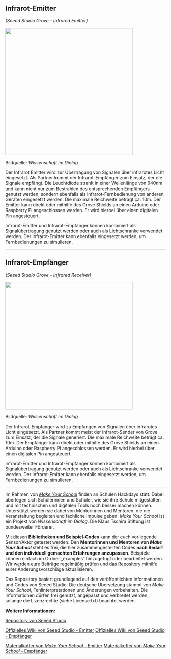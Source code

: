 Infrarot-Emitter
----
*(Seeed Studio Grove – Infrared Emitter)*

<img src=https://www.makeyourschool.de/wp-content/uploads/2018/10/15_infrarot_emitter-1024x1024.jpg width=400px>

Bildquelle: *Wissenschaft im Dialog*

Der Infrarot Emitter wird zur Übertragung von Signalen über infrarotes Licht eingesetzt. Als Partner kommt der Infrarot-Empfänger zum Einsatz, der die Signale empfängt. Die Leuchtdiode strahlt in einer Wellenlänge von 940nm und kann nicht nur zum Bestrahlen des entsprechenden Empfängers genutzt werden, sondern ebenfalls als Infrarot-Fernbedienung von anderen Geräten eingesetzt werden. Die maximale Reichweite beträgt ca. 10m. Der Emitter kann direkt oder mithilfe des Grove Shields an einen Arduino oder Raspberry Pi angeschlossen werden. Er wird hierbei über einen digitalen Pin angesteuert.

Infrarot-Emitter und Infrarot-Empfänger können kombiniert als Signalübertragung genutzt werden oder auch als Lichtschranke verwendet werden. Der Infrarot-Emitter kann ebenfalls eingesetzt werden, um Fernbedienungen zu simulieren.

----

Infrarot-Empfänger
----
*(Seeed Studio Grove – Infrared Receiver)*

<img src=https://www.makeyourschool.de/wp-content/uploads/2018/10/16_infrarot_empfaenger-1024x1024.jpg width=400px>

Bildquelle: *Wissenschaft im Dialog*

Der Infrarot-Empfänger wird zu Empfangen von Signalen über infrarotes Licht eingesetzt. Als Partner kommt meist der Infrarot-Sender von Grove zum Einsatz, der die Signale generiert. Die maximale Reichweite beträgt ca. 10m. Der Empfänger kann direkt oder mithilfe des Grove Shields an einen Arduino oder Raspberry Pi angeschlossen werden. Er wird hierbei über einen digitalen Pin angesteuert.

Infrarot-Emitter und Infrarot-Empfänger können kombiniert als Signalübertragung genutzt werden oder auch als Lichtschranke verwendet werden. Der Infrarot-Emitter kann ebenfalls eingesetzt werden, um Fernbedienungen zu simulieren.


----

Im Rahmen von [*Make Your School*](https://www.makeyourschool.de/) finden an Schulen Hackdays statt. Dabei überlegen sich Schülerinnen und Schüler, wie sie ihre Schule mitgestalten und mit technischen und digitalen Tools noch besser machen können. Unterstützt werden sie dabei von Mentorinnen und Mentoren, die die Veranstaltung begleiten und fachliche Impulse geben. *Make Your School* ist ein Projekt von *Wissenschaft im Dialog*. Die Klaus Tschira Stiftung ist bundesweiter Förderer.

Mit diesen **Bibliotheken und Beispiel-Codes** kann der euch vorliegende Sensor/Aktor getestet werden. Den **Mentorinnen und Mentoren von *Make Your School*** steht es frei, die hier zusammengestellten Codes **nach Bedarf und den individuell gemachten Erfahrungen anzupassen**. Beispiele können einfach im Ordner „examples“ hinzugefügt oder bearbeitet werden. Wir werden eure Beiträge regelmäßig prüfen und das Repository mithilfe eurer Änderungsvorschläge aktualisieren.

Das Repository basiert grundlegend auf den veröffentlichten Informationen und Codes von Seeed Studio. Die deutsche Übersetzung stammt von *Make Your School*, Fehlinterpretationen und Änderungen vorbehalten. Die Informationen dürfen frei genutzt, angepasst und verbreitet werden, solange die Lizenzrechte (siehe License.txt) beachtet werden.


**Weitere Informationen:**

[Repository von Seeed Studio](https://github.com/Seeed-Studio/)

[Offizielles Wiki von Seeed Studio - Emitter](http://wiki.seeedstudio.com/Grove-Infrared_Emitter/)
[Offizielles Wiki von Seeed Studio - Empfänger](http://wiki.seeedstudio.com/Grove-Infrared_Receiver/)

[Materialkoffer von *Make Your School* - Emitter](https://www.makeyourschool.de/material/infrarot-emitter/)
[Materialkoffer von *Make Your School* - Empfänger](https://www.makeyourschool.de/material/infrarot-empfaenger/)
